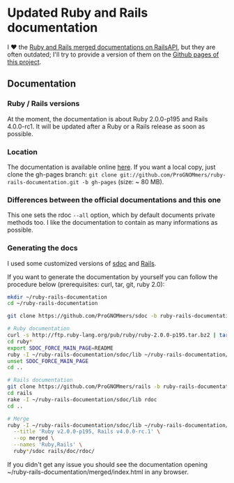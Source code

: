 # Updated Ruby and Rails documentation

I :heart: the [Ruby and Rails merged documentations on RailsAPI](http://railsapi.com/doc/rails-v3.2.6_ruby-v1.9.2/), but they are often outdated; I'll try to provide a version of them on the [Github pages of this project](http://prognommers.github.io/ruby-rails-documentation/).

## Documentation

### Ruby / Rails versions

At the moment, the documentation is about Ruby 2.0.0-p195 and Rails 4.0.0-rc1. It will be updated after a Ruby or a Rails release as soon as possible.

### Location

The documentation is available online [here](http://prognommers.github.io/ruby-rails-documentation/). If you want a local copy, just clone the gh-pages branch: `git clone git://github.com/ProGNOMmers/ruby-rails-documentation.git -b gh-pages` (size: ~ 80 MB).

### Differences between the official documentations and this one

This one sets the rdoc `--all` option, which by default documents private methods too. I like the documentation to contain as many informations as possible.

### Generating the docs

I used some customized versions of [sdoc](https://github.com/ProGNOMmers/sdoc/tree/ruby-rails-documentation) and [Rails](https://github.com/ProGNOMmers/rails/tree/ruby-rails-documentation).

If you want to generate the documentation by yourself you can follow the procedure below (prerequisites: curl, tar, git, ruby 2.0):

```sh
mkdir ~/ruby-rails-documentation
cd ~/ruby-rails-documentation

git clone https://github.com/ProGNOMmers/sdoc -b ruby-rails-documentation

# Ruby documentation
curl -s http://ftp.ruby-lang.org/pub/ruby/ruby-2.0.0-p195.tar.bz2 | tar xvj
cd ruby*
export SDOC_FORCE_MAIN_PAGE=README
ruby -I ~/ruby-rails-documentation/sdoc/lib ~/ruby-rails-documentation/sdoc/bin/sdoc --all -o sdoc .
unset SDOC_FORCE_MAIN_PAGE
cd ..

# Rails documentation
git clone https://github.com/ProGNOMmers/rails -b ruby-rails-documentation
cd rails
rake -I ~/ruby-rails-documentation/sdoc/lib rdoc
cd ..

# Merge
ruby -I ~/ruby-rails-documentation/sdoc/lib ~/ruby-rails-documentation/sdoc/bin/sdoc-merge \
  --title 'Ruby v2.0.0-p195, Rails v4.0.0-rc.1' \
  --op merged \
  --names 'Ruby,Rails' \
  ruby*/sdoc rails/doc/rdoc/
```

If you didn't get any issue you should see the documentation opening ~/ruby-rails-documentation/merged/index.html in any browser.
